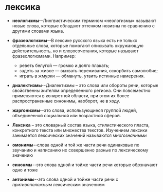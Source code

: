 # лексика
- **неологизмы**--Лингвистическим тер­ми­ном «нео­ло­гиз­мы» назы­ва­ют 
новые сло­ва, кото­рые обла­да­ют оттен­ком новиз­ны по срав­не­нию с дру­ги­ми 
сло­ва­ми языка.
- **фразеологизмы**--В лексике русского языка есть не только отдельные 
слова, которые помогают описывать окружающую действительность, но и 
словосочетания, которые называют фразеологизмами. Например:

    - реветь белугой — громко и долго плакать;
    - задеть за живое — вызвать переживания, оскорбить самолюбие;
    - играть в жмурки — обмануть, утаить истинные намерения.
- **диалектизмы**--Диалектизмы – это слова или обороты речи, которые 
свойственны жителям определенного региона. Они повсеместно 
применяются в конкретной области, при этом их более распространенные 
синонимы, наоборот, не в ходу.
- **жаргонизмы**--это слова, использующиеся группой людей, объединенной 
социальной или возрастной сферой.
- **Лексика** – это сло­вар­ный состав язы­ка, сти­ли­сти­че­ско­го пла­ста,
 кон­крет­но­го тек­ста или мно­же­ства тек­стов. Изучением лек­си­ки зани­ма­ет­ся 
лексических значений называются _многозначными_
- **омонимы**--слова одной и той же части речи одинаковые по звучанию
и написанию но совершенно разные по лексическому значению
- **синонмы**--это слова одной и тойже части речи которые обрзначают
одно и тоже
- **антонимы**--это слова одной и тойже части речи с _притивоположным_
лексическим значением
